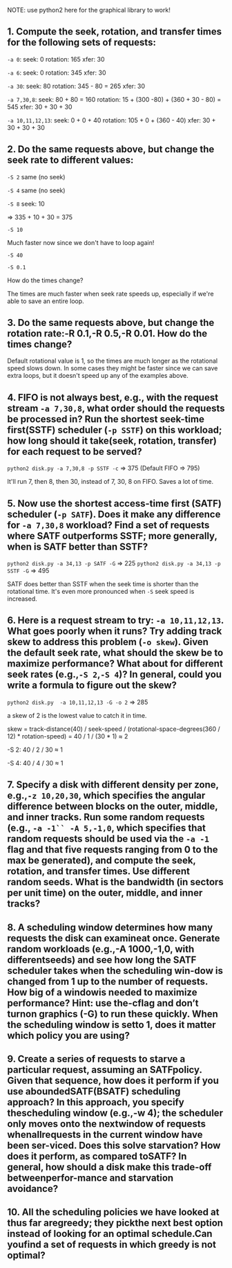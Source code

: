 NOTE: use python2 here for the graphical library to work!

## 1. Compute the seek, rotation, and transfer times for the following sets of requests:

`-a 0`:
seek: 0
rotation: 165
xfer: 30

`-a 6`:
seek: 0
rotation: 345
xfer: 30

`-a 30`:
seek: 80
rotation: 345 - 80 = 265
xfer: 30

`-a 7,30,8`:
seek: 80 + 80 = 160
rotation: 15 + (300 -80) + (360 + 30 - 80) = 545
xfer: 30 + 30 + 30

`-a 10,11,12,13`:
seek: 0 + 0 + 40
rotation: 105 + 0 + (360 - 40)
xfer: 30 + 30 + 30 + 30



## 2. Do the same requests above, but change the seek rate to different values:

`-S 2`
same (no seek)

`-S 4`
same (no seek)

`-S 8`
seek: 10

=> 335 + 10 + 30 = 375

`-S 10`

Much faster now since we don't have to loop again!

`-S 40`

`-S 0.1`


How do the times change?

The times are much faster when seek rate speeds up, especially if we're able to save an entire loop.

## 3. Do the same requests above, but change the rotation rate:-R 0.1,-R 0.5,-R 0.01. How do the times change?

Default rotational value is 1, so the times are much longer as the rotational speed slows down. In some cases they might be faster since we can save extra loops, but it doesn't speed up any of the examples above.

## 4. FIFO is not always best, e.g., with the request stream `-a 7,30,8`, what order should the requests be processed in? Run the shortest seek-time first(SSTF) scheduler (`-p SSTF`) on this workload; how long should it take(seek, rotation, transfer) for each request to be served?


`python2 disk.py -a 7,30,8 -p SSTF -c`
=> 375
(Default FIFO => 795)

It'll run 7, then 8, then 30, instead of 7, 30, 8 on FIFO. Saves a lot of time.



## 5. Now use the shortest access-time first (SATF) scheduler (`-p SATF`). Does it make any difference for `-a 7,30,8` workload? Find a set of requests where SATF outperforms SSTF; more generally, when is SATF better than SSTF?


`python2 disk.py -a 34,13 -p SATF -G`
=> 225
`python2 disk.py -a 34,13 -p SSTF -G`
=> 495


SATF does better than SSTF when the seek time is shorter than the rotational time. It's even more pronounced when `-S` seek speed is increased.



## 6. Here is a request stream to try: `-a 10,11,12,13`. What goes poorly when it runs? Try adding track skew to address this problem (`-o skew`). Given the default seek rate, what should the skew be to maximize performance? What about for different seek rates (e.g.,`-S 2`,`-S 4`)? In general, could you write a formula to figure out the skew?

`python2 disk.py  -a 10,11,12,13 -G -o 2`
=> 285

a skew of 2 is the lowest value to catch it in time.

skew = track-distance(40) / seek-speed / (rotational-space-degrees(360 / 12) * rotation-speed) = 40 / 1 / (30 * 1) ≈ 2

-S 2: 40 / 2 / 30 ≈ 1

-S 4: 40 / 4 / 30 ≈ 1

## 7. Specify a disk with different density per zone, e.g.,`-z 10,20,30`, which specifies the angular difference between blocks on the outer, middle, and inner tracks. Run some random requests (e.g., `-a -1`` -A 5,-1,0`, which specifies that random requests should be used via the `-a -1` flag and that five requests ranging from 0 to the max be generated), and compute the seek, rotation, and transfer times. Use different random seeds. What is the bandwidth (in sectors per unit time) on the outer, middle, and inner tracks?

## 8. A scheduling window determines how many requests the disk can examineat once. Generate random workloads (e.g.,-A 1000,-1,0, with differentseeds) and see how long the SATF scheduler takes when the scheduling win-dow is changed from 1 up to the number of requests. How big of a windowis needed to maximize performance? Hint: use the-cflag and don’t turnon graphics (-G) to run these quickly. When the scheduling window is setto 1, does it matter which policy you are using?

## 9. Create a series of requests to starve a particular request, assuming an SATFpolicy. Given that sequence, how does it perform if you use aboundedSATF(BSATF) scheduling approach?  In this approach, you specify thescheduling window (e.g.,-w 4); the scheduler only moves onto the nextwindow of requests whenallrequests in the current window have been ser-viced. Does this solve starvation? How does it perform, as compared toSATF? In general, how should a disk make this trade-off betweenperfor-mance and starvation avoidance?

## 10. All the scheduling policies we have looked at thus far aregreedy; they pickthe next best option instead of looking for an optimal schedule.Can youfind a set of requests in which greedy is not optimal?
